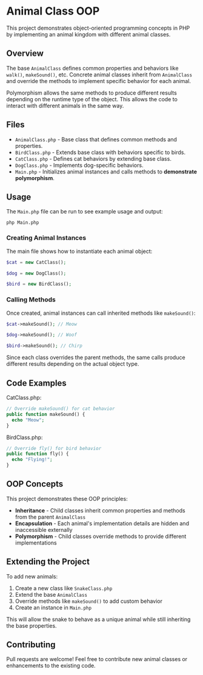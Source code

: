

# Animal Class OOP

This project demonstrates object-oriented programming concepts in PHP by implementing an animal kingdom with different animal classes.

## Overview

The base `AnimalClass` defines common properties and behaviors like `walk()`, `makeSound()`, etc. Concrete animal classes inherit from `AnimalClass` and override the methods to implement specific behavior for each animal. 

Polymorphism allows the same methods to produce different results depending on the runtime type of the object. This allows the code to interact with different animals in the same way.

## Files

- `AnimalClass.php` - Base class that defines common methods and properties.
- `BirdClass.php` - Extends base class with behaviors specific to birds.
- `CatClass.php` - Defines cat behaviors by extending base class.
- `DogClass.php` - Implements dog-specific behaviors.
- `Main.php` - Initializes animal instances and calls methods to **demonstrate polymorphism**.

## Usage

The `Main.php` file can be run to see example usage and output:

```
php Main.php
```

### Creating Animal Instances 

The main file shows how to instantiate each animal object:

```php
$cat = new CatClass(); 

$dog = new DogClass();

$bird = new BirdClass();
```

### Calling Methods

Once created, animal instances can call inherited methods like `makeSound()`:

```php
$cat->makeSound(); // Meow

$dog->makeSound(); // Woof

$bird->makeSound(); // Chirp
```

Since each class overrides the parent methods, the same calls produce different results depending on the actual object type.

## Code Examples

CatClass.php:

```php
// Override makeSound() for cat behavior
public function makeSound() {
  echo "Meow"; 
}
```

BirdClass.php:

```php 
// Override fly() for bird behavior 
public function fly() {
  echo "Flying!";
}
```

## OOP Concepts

This project demonstrates these OOP principles:

- **Inheritance** - Child classes inherit common properties and methods from the parent `AnimalClass`
- **Encapsulation** - Each animal's implementation details are hidden and inaccessible externally
- **Polymorphism** - Child classes override methods to provide different implementations 

## Extending the Project

To add new animals:

1. Create a new class like `SnakeClass.php`
2. Extend the base `AnimalClass`
3. Override methods like `makeSound()` to add custom behavior
4. Create an instance in `Main.php`

This will allow the snake to behave as a unique animal while still inheriting the base properties.

## Contributing

Pull requests are welcome! Feel free to contribute new animal classes or enhancements to the existing code.